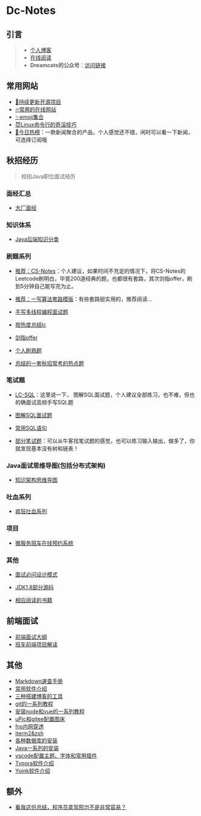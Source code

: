 # Dc-Notes
## 引言
> - [个人博客](http://dreamcat.ink/blog)
> - [在线阅读](http://dsystem.dreamcat.ink/#/)
> - **Dreamcats的公众号**：[访问链接](https://mp.weixin.qq.com/s/NTRnfdPcr2pVnTvhFMYJCg)

## 常用网站
- [:bookmark:持续更新开源项目](/Tools/other/开源github.md)
- [:fire:常用的在线网站](/Tools/other/常用网站.md)
- [:sparkles:emoji集合](/Tools/other/github表情图标.md)
- [:smiling_imp:Linux命令行的奇淫技巧](/Tools/other/linux命令行.md)
- [📖今日热榜](https://tophub.today/)：一款新闻聚合的产品，个人感觉还不错，闲时可以看一下新闻，可选择订阅哦

## 秋招经历
> 校招Java职位面试经历

### 面经汇总
- [大厂面经](/Java/mianjing/README.md)

### 知识体系
- [Java后端知识分类](/Java/classify/README.md)

### 刷题系列 
- [推荐：CS-Notes](http://www.cyc2018.xyz/)：个人建议，如果时间不充足的情况下，将CS-Notes的Leetcode刷明白，毕竟200道经典的题，也都很有套路，其次剑指offer，刷到5分钟自己能写完为止。

- [推荐：一写算法套路模版](https://github.com/labuladong/fucking-algorithm)：有些套路挺实用的，推荐阅读...

- [手写多线程编程面试题](/Java/alg/多线程编程题.md)
- [按热度总结lc](/Java/alg/按热度总结lc.md)
- [剑指offer](/Java/alg/剑指offer.md)
- [个人刷熟题](/Java/alg/个人刷熟题.md)
- [总结的一套秋招常考的热点题](Java/alg/README.md)


### 笔试题

- [LC-SQL](/Java/bishi/sql.md)：这里说一下， 图解SQL面试题，个人建议全部练习，也不难，但也的确面试高频手写SQL题
- [图解SQL面试题](https://zhuanlan.zhihu.com/p/38354000)
- [常用SQL语句](Java/other/常用sql.md)

- [部分笔试题](/Java/bishi/README.md)：可以从牛客找笔试题的感觉，也可以练习输入输出，做多了，你就发现基本没有树和链表！

### Java面试思维导图(包括分布式架构)
- [知识架构思维导图](Java/mind/README.md)

### 吐血系列
- [疯狂吐血系列](Java/crazy/README.md)

### 项目
- [微服务班车在线预约系统](/Java/bus/README.md) 

### 其他
- [面试必问设计模式](/Java/mode/README.md)

- [JDK1.8部分源码](Java/jdk/README.md)

- [相应阅读的书籍](Java/other/books.md)

## 前端面试

- [前端面试大纲](Front/前端面试.md)
- [班车前端项目解读](Front/班车项目要点.md)

## 其他

- [Markdown速查手册](Tools/md/README.md)
- [常用软件介绍](Tools/software/README.md)
- [三种搭建博客的工具](Tools/blog/README.md)
- [git的一系列教程](Tools/git/README.md)
- [安装node和vue的一系列教程](Tools/vue/README.md)
- [uPic和gitee配置图床](Tools/other/uPic和gitee配置图床.md)
- [frp内网穿透](Tools/other/frp内网穿透.md)
- [iterm2&zsh](Tools/other/iterm2&zsh.md)
- [各种数据库的安装](Tools/db/README.md)
- [Java一系列的安装](Tools/java/README.md)
- [vscode配置主题、字体和常用插件](Tools/other/vscode配置主题、字体和常用插件.md)
- [Typora软件介绍](Tools/software/typora软件介绍.md)
- [Yoink软件介绍](Tools/software/yoink软件介绍.md)


## 额外

- [看我这份总结，程序员拿驾照岂不是非常容易？](Other/bus/README.md)